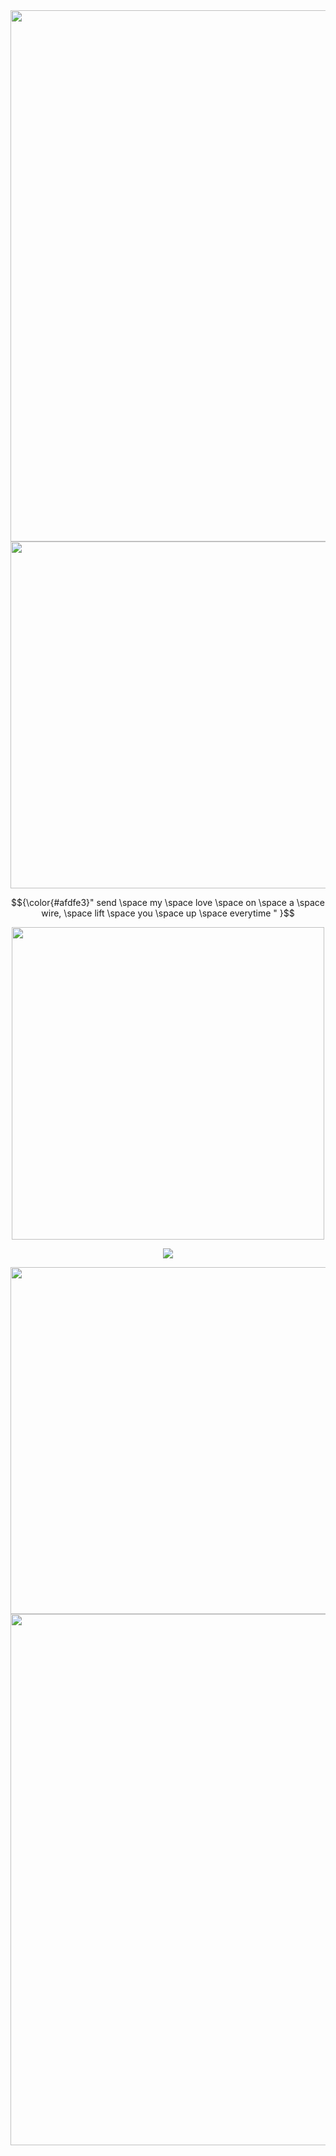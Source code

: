




<div align="center">
	<img width = "850" src="https://64.media.tumblr.com/35b00837c6dc72a09358c8a0a1d2b325/d7a311d22a3343ec-b3/s400x600/22c4bd249144a790e4619e2f590c4f4f58ba66b0.pnj"
</div>





<div align="center">
	<img width = "555" src="https://64.media.tumblr.com/66167d0f850df089a9b7ec8a6241a288/eb2ed26792e238be-a7/s400x600/7b7bda603969f0e70d2c01ca701775523799f6d7.pnj"
</div>






<br />

<p align="center"> 
$${\color{#afdfe3}" send \space my \space love \space on \space a \space wire, \space lift \space you \space up \space everytime  " }$$

</p>

<div align="center">
	<img width = "500" src="https://media.discordapp.net/attachments/1250654353006526527/1292581959264112722/blur_edges_11.png?ex=67044242&is=6702f0c2&hm=b4859ba32f01271e53a2a7631aaf52df3b09c28977375b0b4b6ac4608f047ac6&=&format=webp&quality=lossless&width=570&height=545"

</div>



	


![](https://komarev.com/ghpvc/?username=drunkenpastels&label=profile+gang&style=for-the-badge&color=cdd3d4)

	


<div align="center">
	<img width = "555" src="https://64.media.tumblr.com/66167d0f850df089a9b7ec8a6241a288/eb2ed26792e238be-a7/s400x600/7b7bda603969f0e70d2c01ca701775523799f6d7.pnj"
</div>






<div align="center">
	<img width = "850" src="https://64.media.tumblr.com/d8ad64e4919bd3399dfa0007454a8bcc/d7a311d22a3343ec-c3/s400x600/3bb469a8dfb1bcaee8bb048a6593ba68fce2e5f3.pnj"
</div>
